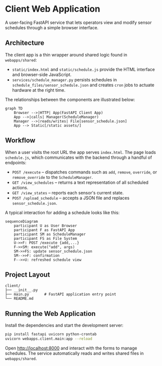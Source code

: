 # Client Web Application

A user-facing FastAPI service that lets operators view and modify sensor schedules through a simple browser interface.

## Architecture

The client app is a thin wrapper around shared logic found in `webapps/shared`:

- `static/index.html` and `static/schedule.js` provide the HTML interface and browser-side JavaScript.
- `services/schedule_manager.py` persists schedules in `schedule_files/sensor_schedule.json` and creates `cron` jobs to actuate hardware at the right time.

The relationships between the components are illustrated below:

```mermaid
graph TD
    Browser -->|HTTP| App(FastAPI Client App)
    App -->|calls| Manager(ScheduleManager)
    Manager -->|reads/writes| File[sensor_schedule.json]
    App --> Static[/static assets/]
```

## Workflow

When a user visits the root URL the app serves `index.html`. The page loads `schedule.js`, which communicates with the backend through a handful of endpoints:

- `POST /execute` – dispatches commands such as `add`, `remove`, `override`, or `remove_override` to the `ScheduleManager`.
- `GET /view_schedules` – returns a text representation of all scheduled actions.
- `GET /view_states` – reports each sensor's current state.
- `POST /upload_schedule` – accepts a JSON file and replaces `sensor_schedule.json`.

A typical interaction for adding a schedule looks like this:

```mermaid
sequenceDiagram
    participant U as User Browser
    participant F as FastAPI App
    participant SM as ScheduleManager
    participant FS as File System
    U->>F: POST /execute {add,...}
    F->>SM: execute("add", args)
    SM->>FS: update sensor_schedule.json
    SM-->>F: confirmation
    F-->>U: refreshed schedule view
```

## Project Layout

```text
client/
├── __init__.py
├── main.py       # FastAPI application entry point
└── README.md
```

## Running the Web Application

Install the dependencies and start the development server:

```bash
pip install fastapi uvicorn python-crontab
uvicorn webapps.client.main:app --reload
```

Open <http://localhost:8000> and interact with the forms to manage schedules. The service automatically reads and writes shared files in `webapps/shared`.

